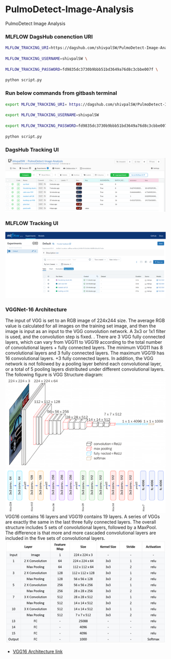 # PulmoDetect-Image-Analysis
PulmoDetect Image Analysis





### MLFLOW DagsHub conenction URI

```bash
MLFLOW_TRACKING_URI=https://dagshub.com/shivpalSW/PulmoDetect-Image-Analysis.mlflow \

MLFLOW_TRACKING_USERNAME=shivpalSW \

MLFLOW_TRACKING_PASSWORD=fd9835dc3730b9bbb51bd3649a76d8c3cbbe007f \

python script.py

```

### Run below commands from gitbash terminal
```bash
export MLFLOW_TRACKING_URI= https://dagshub.com/shivpalSW/PulmoDetect-Image-Analysis.mlflow 

export MLFLOW_TRACKING_USERNAME=shivpalSW 

export MLFLOW_TRACKING_PASSWORD=fd9835dc3730b9bbb51bd3649a76d8c3cbbe007f 

python script.py
```

### DagsHub Tracking UI
![alt text](image.png)

### MLFLOW Tracking UI
![alt text](image-1.png)


### VGGNet-16 Architecture
The input of VGG is set to an RGB image of 224x244 size. The average RGB value is calculated for all images on the training set image, and then the image is input as an input to the VGG convolution network. A 3x3 or 1x1 filter is used, and the convolution step is fixed. . There are 3 VGG fully connected layers, which can vary from VGG11 to VGG19 according to the total number of convolutional layers + fully connected layers. The minimum VGG11 has 8 convolutional layers and 3 fully connected layers. The maximum VGG19 has 16 convolutional layers. +3 fully connected layers. In addition, the VGG network is not followed by a pooling layer behind each convolutional layer, or a total of 5 pooling layers distributed under different convolutional layers. The following figure is VGG Structure diagram:
![alt text](image-2.png)
![alt text](image-3.png)
VGG16 contains 16 layers and VGG19 contains 19 layers. A series of VGGs are exactly the same in the last three fully connected layers. The overall structure includes 5 sets of convolutional layers, followed by a MaxPool. The difference is that more and more cascaded convolutional layers are included in the five sets of convolutional layers.
![alt text](image-4.png)

 - [VGG16 Architecture link](https://www.kaggle.com/code/blurredmachine/vggnet-16-architecture-a-complete-guide)
